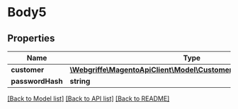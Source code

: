 # Body5

## Properties
Name | Type | Description | Notes
------------ | ------------- | ------------- | -------------
**customer** | [**\Webgriffe\MagentoApiClient\Model\CustomerDataCustomerInterface**](CustomerDataCustomerInterface.md) |  | 
**passwordHash** | **string** |  | [optional] 

[[Back to Model list]](../README.md#documentation-for-models) [[Back to API list]](../README.md#documentation-for-api-endpoints) [[Back to README]](../README.md)


